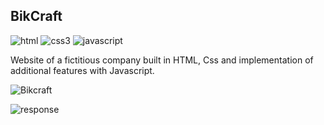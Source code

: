 ## BikCraft




![html](https://img.shields.io/badge/HTML5-E34F26?style=for-the-badge&logo=html5&logoColor=white)
![css3](https://img.shields.io/badge/CSS3-1572B6?style=for-the-badge&logo=css3&logoColor=white)  ![javascript](https://img.shields.io/badge/JavaScript-F7DF1E?style=for-the-badge&logo=javascript&logoColor=black) 


Website of a fictitious company built in HTML, Css and implementation of additional features with Javascript.

![Bikcraft](https://raw.githubusercontent.com/diegobaena89/frontEnd-Origamid/master/BikCraft/gifBike.gif)

![response](https://raw.githubusercontent.com/diegobaena89/frontEnd-Origamid/main/BikCraft/responsiveness.gif)

